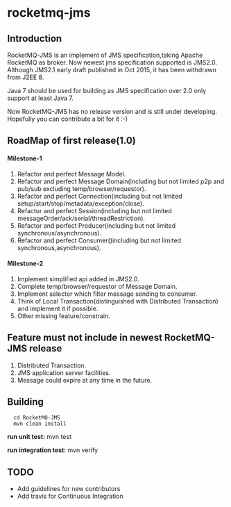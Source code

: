 # rocketmq-jms

## Introduction
RocketMQ-JMS is an implement of JMS specification,taking Apache RocketMQ as broker.
Now newest jms specification supported is JMS2.0. 
Although JMS2.1 early draft published in Oct 2015, it has been withdrawn from J2EE 8.   

Java 7 should be used for building as JMS specification over 2.0 only support at least Java 7.

Now RocketMQ-JMS has no release version and is still under developing. Hopefully you can contribute a bit for it :-)

## RoadMap of first release(1.0)
  #### Milestone-1
  1. Refactor and perfect Message Model.
  2. Refactor and perfect Message Domain(including but not limited p2p and pub/sub excluding temp/browser/requestor). 
  3. Refactor and perfect Connection(including but not limited setup/start/stop/metadata/exception/close).
  4. Refactor and perfect Session(including but not limited messageOrder/ack/serial/threadRestriction).
  5. Refactor and perfect Producer(including but not limited synchronous/asynchronous).
  6. Refactor and perfect Consumer()including but not limited synchronous,asynchronous).  
  

  #### Milestone-2
  1. Implement simplified api added in JMS2.0. 
  2. Complete temp/browser/requestor of Message Domain.
  3. Implement selector which filter message sending to consumer.
  4. Think of Local Transaction(distinguished with Distributed Transaction) and implement it if possible.
  5. Other missing feature/constrain.
  
## Feature must not include in newest RocketMQ-JMS release 
  1. Distributed Transaction.
  2. JMS application server facilities.
  3. Message could expire at any time in the future.
  

## Building
````
  cd RocketMQ-JMS   
  mvn clean install  
  ````  
  **run unit test:**  mvn test    
  
  **run integration test:**  mvn verify
  
## TODO
* Add guidelines for new contributors
* Add travis for Continuous Integration
